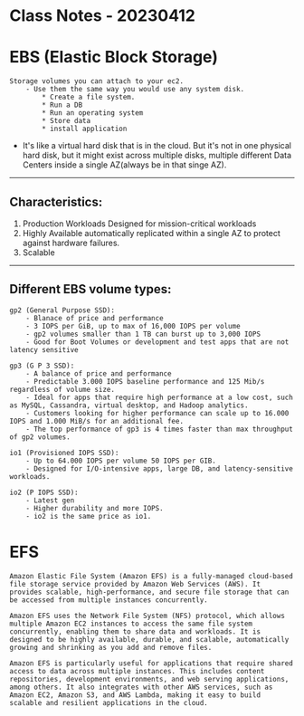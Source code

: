 # Class Notes - 20230412

# EBS (Elastic Block Storage)
    Storage volumes you can attach to your ec2. 
        - Use them the same way you would use any system disk.
            * Create a file system.
            * Run a DB
            * Run an operating system
            * Store data
            * install application


-    It's like a virtual hard disk that is in the cloud. But it's not in one physical hard disk, but it might exist across multiple disks, multiple different Data Centers inside a single AZ(always be in that singe AZ).

---
## Characteristics:
1. Production Workloads
    Designed for mission-critical workloads
2. Highly Available
    automatically replicated within a single AZ to protect against hardware failures.
3. Scalable 
 
---
## Different EBS volume types:

    gp2 (General Purpose SSD):
        - Blanace of price and performance
        - 3 IOPS per GiB, up to max of 16,000 IOPS per volume
        - gp2 volumes smaller than 1 TB can burst up to 3,000 IOPS
        - Good for Boot Volumes or development and test apps that are not latency sensitive
    
    gp3 (G P 3 SSD):
        - A balance of price and performance
        - Predictable 3.000 IOPS baseline performance and 125 Mib/s regardless of volume size. 
        - Ideal for apps that require high performance at a low cost, such as MySQL, Cassandra, virtual desktop, and Hadoop analytics. 
        - Customers looking for higher performance can scale up to 16.000 IOPS and 1.000 MiB/s for an additional fee. 
        - The top performance of gp3 is 4 times faster than max throughput of gp2 volumes. 

    io1 (Provisioned IOPS SSD):
        - Up to 64.000 IOPS per volume 50 IOPS per GIB.
        - Designed for I/O-intensive apps, large DB, and latency-sensitive workloads.
    
    io2 (P IOPS SSD):
        - Latest gen
        - Higher durability and more IOPS. 
        - io2 is the same price as io1.


# EFS
    Amazon Elastic File System (Amazon EFS) is a fully-managed cloud-based file storage service provided by Amazon Web Services (AWS). It provides scalable, high-performance, and secure file storage that can be accessed from multiple instances concurrently.

    Amazon EFS uses the Network File System (NFS) protocol, which allows multiple Amazon EC2 instances to access the same file system concurrently, enabling them to share data and workloads. It is designed to be highly available, durable, and scalable, automatically growing and shrinking as you add and remove files.

    Amazon EFS is particularly useful for applications that require shared access to data across multiple instances. This includes content repositories, development environments, and web serving applications, among others. It also integrates with other AWS services, such as Amazon EC2, Amazon S3, and AWS Lambda, making it easy to build scalable and resilient applications in the cloud.


